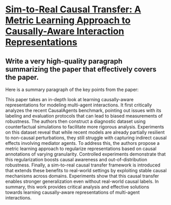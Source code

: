 # [Sim-to-Real Causal Transfer: A Metric Learning Approach to   Causally-Aware Interaction Representations](https://arxiv.org/abs/2312.04540)

## Write a very high-quality paragraph summarizing the paper that effectively covers the paper.

 Here is a summary paragraph of the key points from the paper:

This paper takes an in-depth look at learning causally-aware representations for modeling multi-agent interactions. It first critically analyzes the recent CausalAgents benchmark, pointing out issues with its labeling and evaluation protocols that can lead to biased measurements of robustness. The authors then construct a diagnostic dataset using counterfactual simulations to facilitate more rigorous analysis. Experiments on this dataset reveal that while recent models are already partially resilient to non-causal perturbations, they still struggle with capturing indirect causal effects involving mediator agents. To address this, the authors propose a metric learning approach to regularize representations based on causal annotations of varying granularity. Controlled experiments demonstrate that this regularization boosts causal awareness and out-of-distribution robustness. Finally, a sim-to-real causal transfer framework is introduced that extends these benefits to real-world settings by exploiting stable causal mechanisms across domains. Experiments show that this causal transfer enables stronger generalization even without real-world causal labels. In summary, this work provides critical analysis and effective solutions towards learning causally-aware representations of multi-agent interactions.
